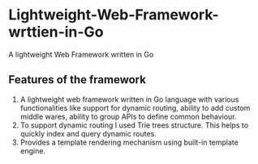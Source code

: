 # Lightweight-Web-Framework-wrttien-in-Go
A lightweight Web Framework written in Go

## Features of the framework
1. A lightweight web framework written in Go language with various functionalities like support for dynamic routing, ability to add custom middle wares, ability to group APIs to define common behaviour.
2. To support dynamic routing I used Trie trees structure. This helps to quickly index and query dynamic routes.
3. Provides a template rendering mechanism using built-in template engine.

